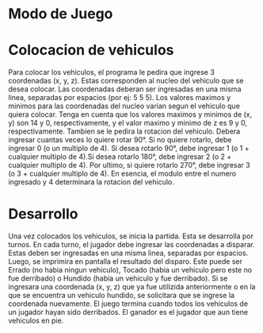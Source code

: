 # Modo de Juego #

# Colocacion de vehiculos
Para colocar los vehiculos, el programa le pedira que ingrese 3 coordenadas (x, y, z). Estas corresponden al nucleo del vehiculo que se desea colocar. Las coordenadas deberan ser
ingresadas en una misma linea, separadas por espacios (por ej: 5 5 5). Los valores maximos y minimos para las coordenadas del nucleo varian segun el vehiculo que quiera colocar.
Tenga en cuenta que los valores maximos y minimos de (x, y) son 14 y 0, respectivamente, y el valor maximo y minimo de z es 9 y 0, respectivamente.
Tambien se le pedira la rotacion del vehiculo. Debera ingresar cuantas veces lo quiere rotar 90°. Si no quiere rotarlo, debe ingresar 0 (o un multiplo de 4). Si desea rotarlo 90°,
debe ingresar 1 (o 1 + cualquier multiplo de 4).Si desea rotarlo 180°, debe ingresar 2 (o 2 + cualquier multiplo de 4). Por ultimo, si quiere rotarlo 270°, debe ingresar 3 (o 3 + cualquier
multiplo de 4). En esencia, el modulo entre el numero ingresado y 4 determinara la rotacion del vehiculo.

# Desarrollo
Una vez colocados los vehiculos, se inicia la partida. Esta se desarrolla por turnos. En cada turno, el jugador debe ingresar las coordenadas a disparar. Estas deben ser ingresadas
en una misma linea, separadas por espacios. Luego, se imprimira en pantalla el resultado del disparo. Este puede ser Errado (no habia ningun vehiculo), Tocado (habia un vehiculo pero
este no fue derribado) o Hundido (habia un vehiculo y fue derribado). Si se ingresara una coordenada (x, y, z) que ya fue utilizida anteriormente o en la que se encuentra un vehiculo
hundido, se solicitara que se ingrese la coordenada nuevamente. El juego termina cuando todos los vehiculos de un jugador hayan sido derribados. El ganador es el jugador que aun tiene
vehiculos en pie.
